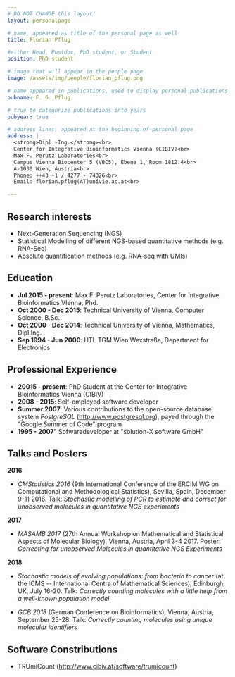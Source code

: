 ```yaml
---
# DO NOT CHANGE this layout!
layout: personalpage

# name, appeared as title of the personal page as well
title: Florian Pflug

#either Head, Postdoc, PhD student, or Student
position: PhD student

# image that will appear in the people page
image: /assets/img/people/florian_pflug.png

# name appeared in publications, used to display personal publications
pubname: F. G. Pflug

# true to categorize publications into years
pubyear: true

# address lines, appeared at the beginning of personal page
address: |
  <strong>Dipl.-Ing.</strong><br>
  Center for Integrative Bioinformatics Vienna (CIBIV)<br>
  Max F. Perutz Laboratories<br>
  Campus Vienna Biocenter 5 (VBC5), Ebene 1, Room 1812.4<br>
  A-1030 Wien, Austria<br>
  Phone: ++43 +1 / 4277 - 74326<br>
  Email: florian.pflug(AT)univie.ac.at<br>

---
```


Research interests
------------------

* Next-Generation Sequencing (NGS)
* Statistical Modelling of different NGS-based quantitative methods (e.g. RNA-Seq)
* Absolute quantification methods (e.g. RNA-seq with UMIs)

Education
---------

* __Jul 2015 - present__: Max F. Perutz Laboratories, Center for Integrative Bioinformatics VIenna, Phd.
* __Oct 2000 - Dec 2015__: Technical University of Vienna, Computer Science, B.Sc.
* __Oct 2000 - Dec 2014__: Technical University of Vienna, Mathematics, Dipl.Ing.
* __Sep 1994 - Jun 2000__: HTL TGM Wien Wexstraße, Department for Electronics

Professional Experience
------------------------

* __20015 - present__: PhD Student at the Center for Integrative Bioinformatics Vienna (CIBIV)
* __2008 - 2015__: Self-employed software developer
* __Summer 2007__: Various contributions to the open-source database system *PostgreSQL* (http://www.postgresql.org), payed through the "Google Summer of Code" program
* __1995 - 2007__" Sofwaredeveloper at "solution-X software GmbH"

Talks and Posters
------------------

__2016__

* *CMStatistics 2016* (9th International Conference of the ERCIM WG on Computational and Methodological Statistics), Sevilla, Spain, December 9-11 2016. Talk: *Stochastic modelling of PCR to estimate and correct for unobserved molecules in quantitative NGS experiments*

__2017__

* *MASAMB 2017* (27th Annual Workshop on Mathematical and Statistical Aspects of Molecular Biology), Vienna, Austria, April 3-4 2017. Poster: *Correcting for unobserved Molecules in quantitative NGS Experiments*

__2018__

* *Stochastic models of evolving populations: from bacteria to cancer* (at the ICMS -- International Centra of Mathematical Sciences), Edinburgh, UK, July 16-20. Talk: *Correctly counting molecules with a little help from a well-known population model*

* *GCB 2018* (German Conference on Bioinformatics), Vienna, Austria, September 25-28. Talk: *Correctly counting molecules using unique molecular identifiers*

Software Constributions
-----------------------

* TRUmiCount (http://www.cibiv.at/software/trumicount)
